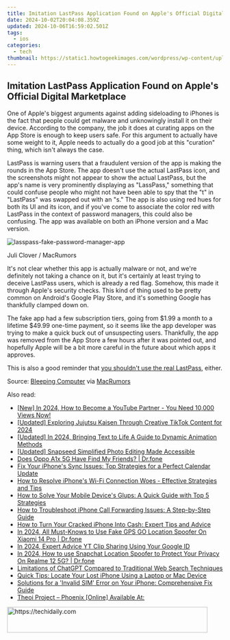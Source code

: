 ```yaml
---
title: Imitation LastPass Application Found on Apple's Official Digital Marketplace
date: 2024-10-02T20:04:08.359Z
updated: 2024-10-06T16:59:02.501Z
tags:
  - ios
categories:
  - tech
thumbnail: https://static1.howtogeekimages.com/wordpress/wp-content/uploads/2022/12/ec001e67.png
---
```


## Imitation LastPass Application Found on Apple's Official Digital Marketplace

One of Apple's biggest arguments against adding sideloading to iPhones is the fact that people could get malware and unknowingly install it on their device. According to the company, the job it does at curating apps on the App Store is enough to keep users safe. For this argument to actually have some weight to it, Apple needs to actually do a good job at this "curation" thing, which isn't always the case.

 LastPass is warning users that a fraudulent version of the app is making the rounds in the App Store. The app doesn't use the actual LastPass icon, and the screenshots might not appear to show the actual LastPass, but the app's name is very prominently displaying as "LassPass," something that could confuse people who might not have been able to spy that the "t" in "LastPass" was swapped out with an "s." The app is also using red hues for both its UI and its icon, and if you've come to associate the color red with LastPass in the context of password managers, this could also be confusing. The app was available on both an iPhone version and a Mac version.

![lasspass-fake-password-manager-app](https://static1.howtogeekimages.com/wordpress/wp-content/uploads/2024/02/lasspass-fake-password-manager-app.jpg) 

Juli Clover / MacRumors

 It's not clear whether this app is actually malware or not, and we're definitely not taking a chance on it, but it's certainly at least trying to deceive LastPass users, which is already a red flag. Somehow, this made it through Apple's security checks. This kind of thing used to be pretty common on Android's Google Play Store, and it's something Google has thankfully clamped down on.

 The fake app had a few subscription tiers, going from $1.99 a month to a lifetime $49.99 one-time payment, so it seems like the app developer was trying to make a quick buck out of unsuspecting users. Thankfully, the app was removed from the App Store a few hours after it was pointed out, and hopefully Apple will be a bit more careful in the future about which apps it approves.

 This is also a good reminder that [you shouldn't use the real LastPass](https://change-location.techidaily.com/in-2024-how-can-i-get-more-stardust-in-pokemon-go-on-xiaomi-13-ultra-drfone-by-drfone-virtual-android/), either.

 Source: [Bleeping Computer](https://www.bleepingcomputer.com/news/security/fake-lastpass-password-manager-spotted-on-apples-app-store/) via [MacRumors](https://www.macrumors.com/2024/02/08/fake-lastpass-app-in-apple-app-store/)

<ins class="adsbygoogle"
     style="display:block"
     data-ad-format="autorelaxed"
     data-ad-client="ca-pub-7571918770474297"
     data-ad-slot="1223367746"></ins>

<ins class="adsbygoogle"
     style="display:block"
     data-ad-client="ca-pub-7571918770474297"
     data-ad-slot="8358498916"
     data-ad-format="auto"
     data-full-width-responsive="true"></ins>

<span class="atpl-alsoreadstyle">Also read:</span>
<div><ul>
<li><a href="https://youtube-tips.techidaily.com/n-2024-how-to-become-a-youtube-partner-you-need-10000-views-now/"><u>[New] In 2024, How to Become a YouTube Partner - You Need 10,000 Views Now!</u></a></li>
<li><a href="https://tiktok-videos.techidaily.com/updated-exploring-jujutsu-kaisen-through-creative-tiktok-content-for-2024/"><u>[Updated] Exploring Jujutsu Kaisen Through Creative TikTok Content for 2024</u></a></li>
<li><a href="https://facebook-video-footage.techidaily.com/updated-in-2024-bringing-text-to-life-a-guide-to-dynamic-animation-methods/"><u>[Updated] In 2024, Bringing Text to Life A Guide to Dynamic Animation Methods</u></a></li>
<li><a href="https://extra-approaches.techidaily.com/updated-snapseed-simplified-photo-editing-made-accessible/"><u>[Updated] Snapseed Simplified Photo Editing Made Accessible</u></a></li>
<li><a href="https://location-social.techidaily.com/does-oppo-a1x-5g-have-find-my-friends-drfone-by-drfone-virtual-android/"><u>Does Oppo A1x 5G Have Find My Friends? | Dr.fone</u></a></li>
<li><a href="https://os-tips.techidaily.com/fix-your-iphones-sync-issues-top-strategies-for-a-perfect-calendar-update/"><u>Fix Your iPhone's Sync Issues: Top Strategies for a Perfect Calendar Update</u></a></li>
<li><a href="https://os-tips.techidaily.com/how-to-resolve-iphones-wi-fi-connection-woes-effective-strategies-and-tips/"><u>How to Resolve iPhone's Wi-Fi Connection Woes - Effective Strategies and Tips</u></a></li>
<li><a href="https://os-tips.techidaily.com/how-to-solve-your-mobile-devices-glups-a-quick-guide-with-top-5-strategies/"><u>How to Solve Your Mobile Device's Glups: A Quick Guide with Top 5 Strategies</u></a></li>
<li><a href="https://os-tips.techidaily.com/how-to-troubleshoot-iphone-call-forwarding-issues-a-step-by-step-guide/"><u>How to Troubleshoot iPhone Call Forwarding Issues: A Step-by-Step Guide</u></a></li>
<li><a href="https://os-tips.techidaily.com/how-to-turn-your-cracked-iphone-into-cash-expert-tips-and-advice/"><u>How to Turn Your Cracked iPhone Into Cash: Expert Tips and Advice</u></a></li>
<li><a href="https://change-location.techidaily.com/in-2024-all-must-knows-to-use-fake-gps-go-location-spoofer-on-xiaomi-14-pro-drfone-by-drfone-virtual-android/"><u>In 2024, All Must-Knows to Use Fake GPS GO Location Spoofer On Xiaomi 14 Pro | Dr.fone</u></a></li>
<li><a href="https://youtube-tips.techidaily.com/24-expert-advice-yt-clip-sharing-using-your-google-id/"><u>In 2024, Expert Advice YT Clip Sharing Using Your Google ID</u></a></li>
<li><a href="https://phone-solutions.techidaily.com/in-2024-how-to-use-snapchat-location-spoofer-to-protect-your-privacy-on-realme-12-5g-drfone-by-drfone-virtual-android/"><u>In 2024, How to use Snapchat Location Spoofer to Protect Your Privacy On Realme 12 5G? | Dr.fone</u></a></li>
<li><a href="https://eaxpv-info.techidaily.com/limitations-of-chatgpt-compared-to-traditional-web-search-techniques/"><u>Limitations of ChatGPT Compared to Traditional Web Search Techniques</u></a></li>
<li><a href="https://os-tips.techidaily.com/quick-tips-locate-your-lost-iphone-using-a-laptop-or-mac-device/"><u>Quick Tips: Locate Your Lost iPhone Using a Laptop or Mac Device</u></a></li>
<li><a href="https://os-tips.techidaily.com/solutions-for-a-invalid-sim-error-on-your-iphone-comprehensive-fix-guide/"><u>Solutions for a 'Invalid SIM' Error on Your iPhone: Comprehensive Fix Guide</u></a></li>
<li><a href="https://os-tips.techidaily.com/theoi-project-phoenix-online-available-at-(httpwwwtheoicomtextgreekmythology21html)/"><u>Theoi Project – Phoenix [Online] Available At: <http://www.theoi.com/Text/GreekMythology21.html></u></a></li>
</ul></div>

<!-- affiliate ads begin -->
<a href="https://aligracehair.sjv.io/c/5597632/2135360/19272" target="_top" id="2135360">
  <img src="//a.impactradius-go.com/display-ad/19272-2135360" border="0" alt="https://techidaily.com" width="468" height="60"/>
</a>
<img height="0" width="0" src="https://aligracehair.sjv.io/i/5597632/2135360/19272" style="position:absolute;visibility:hidden;" border="0" />
<!-- affiliate ads end -->

